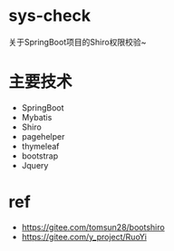 # sys-check
关于SpringBoot项目的Shiro权限校验~

# 主要技术
- SpringBoot
- Mybatis
- Shiro
- pagehelper
- thymeleaf
- bootstrap
- Jquery


# ref
- https://gitee.com/tomsun28/bootshiro
- https://gitee.com/y_project/RuoYi
